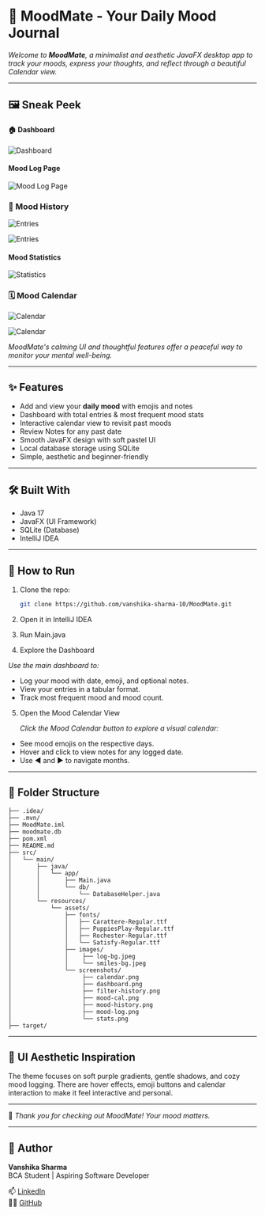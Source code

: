# 🌈 MoodMate - Your Daily Mood Journal

_Welcome to **MoodMate**, a minimalist and aesthetic JavaFX desktop app to *track your moods*, *express your thoughts*, and reflect through a beautiful Calendar view._

---

## 🖼️ Sneak Peek

#### 🏠 Dashboard
![Dashboard](src/main/resources/screenshots/dashboard.png)

#### Mood Log Page
![Mood Log Page](screenshots/mood-log.png)

### 📝 Mood History
![Entries](screenshots/mood-history.png)

![Entries](screenshots/filter-history.png)

#### Mood Statistics

![Statistics](screenshots/stats.png)

### 🗓️ Mood Calendar
![Calendar](screenshots/calendar.png)

![Calendar](screenshots/mood-cal.png)

*MoodMate's calming UI and thoughtful features offer a peaceful way to monitor your mental well-being.*

---

## ✨ Features

- Add and view your **daily mood** with emojis and notes
- Dashboard with total entries & most frequent mood stats
- Interactive calendar view to revisit past moods
- Review Notes for any past date
- Smooth JavaFX design with soft pastel UI
- Local database storage using SQLite
- Simple, aesthetic and beginner-friendly

---

## 🛠️ Built With

- Java 17
- JavaFX (UI Framework)
- SQLite (Database)
- IntelliJ IDEA

---
## 🚀 How to Run

1. Clone the repo:
   ```bash
   git clone https://github.com/vanshika-sharma-10/MoodMate.git
   
2. Open it in IntelliJ IDEA


3. Run Main.java


4. Explore the Dashboard 

_Use the main dashboard to:_

- Log your mood with date, emoji, and optional notes.
- View your entries in a tabular format.
- Track most frequent mood and mood count.


5. Open the Mood Calendar View

   _Click the Mood Calendar button to explore a visual calendar:_
- See mood emojis on the respective days.
- Hover and click to view notes for any logged date.
- Use ◀ and ▶ to navigate months.

---

## 📂 Folder Structure

```MoodMate/
├── .idea/
├── .mvn/
├── MoodMate.iml
├── moodmate.db
├── pom.xml
├── README.md
├── src/
│   └── main/
│       ├── java/
│       │   └── app/
│       │       ├── Main.java
│       │       └── db/
│       │           └── DatabaseHelper.java
│       └── resources/
│           └── assets/
│               ├── fonts/
│               │   ├── Carattere-Regular.ttf
│               │   ├── PuppiesPlay-Regular.ttf
│               │   ├── Rochester-Regular.ttf
│               │   └── Satisfy-Regular.ttf
│               ├── images/
│               │    ├── log-bg.jpeg
│               │    └── smiles-bg.jpeg
│               └── screenshots/
│                    ├── calendar.png
│                    ├── dashboard.png
│                    ├── filter-history.png
│                    ├── mood-cal.png
│                    ├── mood-history.png
│                    ├── mood-log.png
│                    └── stats.png
├── target/ 
```

---

## 🎨 UI Aesthetic Inspiration

The theme focuses on soft purple gradients, gentle shadows, and cozy mood logging. There are hover effects, emoji buttons and calendar interaction to make it feel interactive and personal.

---

💖 _Thank you for checking out MoodMate! Your mood matters._

---

## 💌 Author

**Vanshika Sharma**  
BCA Student | Aspiring Software Developer 

📫 [LinkedIn](https://www.linkedin.com/in/vanshika-sharma-827a92288/)  
🐱‍💻 [GitHub](https://github.com/vanshika-sharma-10)
